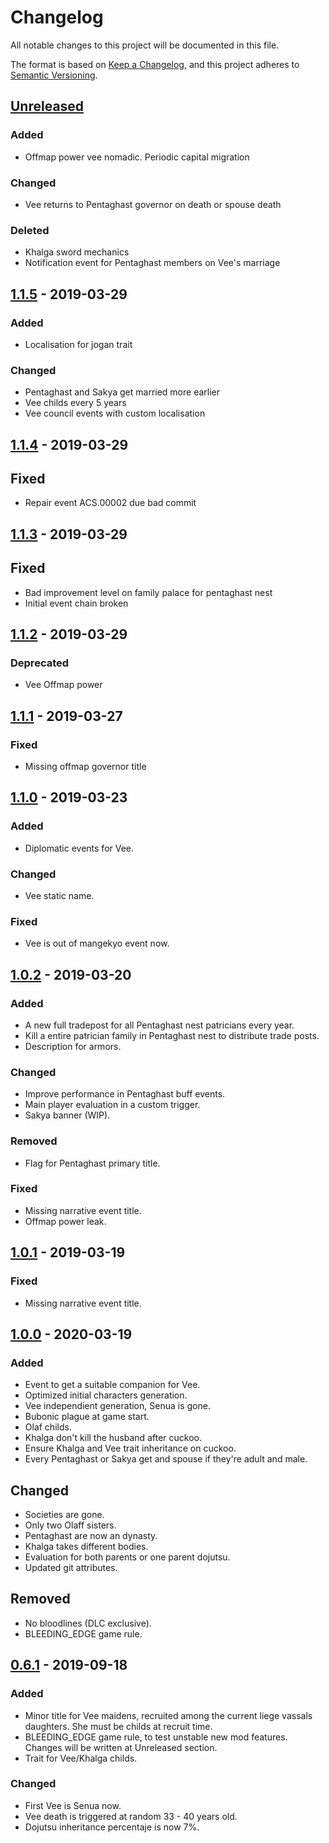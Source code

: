 # Changelog
All notable changes to this project will be documented in this file.

The format is based on [Keep a Changelog](https://keepachangelog.com/en/1.0.0/),
and this project adheres to [Semantic Versioning](https://semver.org/spec/v2.0.0.html).

## [Unreleased]
### Added
- Offmap power vee nomadic. Periodic capital migration

### Changed
- Vee returns to Pentaghast governor on death or spouse death

### Deleted
- Khalga sword mechanics
- Notification event for Pentaghast members on Vee's marriage

## [1.1.5] - 2019-03-29
### Added
- Localisation for jogan trait

### Changed
- Pentaghast and Sakya get married more earlier
- Vee childs every 5 years
- Vee council events with custom localisation

## [1.1.4] - 2019-03-29
## Fixed
- Repair event ACS.00002 due bad commit

## [1.1.3] - 2019-03-29
## Fixed
- Bad improvement level on family palace for pentaghast nest
- Initial event chain broken

## [1.1.2] - 2019-03-29
### Deprecated
- Vee Offmap power

## [1.1.1] - 2019-03-27
### Fixed
- Missing offmap governor title

## [1.1.0] - 2019-03-23
### Added
- Diplomatic events for Vee.

### Changed
- Vee static name.

### Fixed
- Vee is out of mangekyo event now.

## [1.0.2] - 2019-03-20
### Added
- A new full tradepost for all Pentaghast nest patricians every year.
- Kill a entire patrician family in Pentaghast nest to distribute trade posts.
- Description for armors.

### Changed
- Improve performance in Pentaghast buff events.
- Main player evaluation in a custom trigger.
- Sakya banner (WIP).

### Removed
- Flag for Pentaghast primary title.

### Fixed
- Missing narrative event title.
- Offmap power leak.

## [1.0.1] - 2019-03-19
### Fixed
- Missing narrative event title.

## [1.0.0] - 2020-03-19
### Added
- Event to get a suitable companion for Vee.
- Optimized initial characters generation.
- Vee independient generation, Senua is gone.
- Bubonic plague at game start.
- Olaf childs.
- Khalga don't kill the husband after cuckoo.
- Ensure Khalga and Vee trait inheritance on cuckoo.
- Every Pentaghast or Sakya get and spouse if they're adult and male.

## Changed
- Societies are gone.
- Only two Olaff sisters.
- Pentaghast are now an dynasty.
- Khalga takes different bodies.
- Evaluation for both parents or one parent dojutsu.
- Updated git attributes.

## Removed
- No bloodlines (DLC exclusive).
- BLEEDING_EDGE game rule.

## [0.6.1] - 2019-09-18
### Added

- Minor title for Vee maidens, recruited among the current liege vassals daughters. She must be childs at recruit time.
- BLEEDING_EDGE game rule, to test unstable new mod features. Changes will be written at Unreleased section.
- Trait for Vee/Khalga childs.

### Changed
- First Vee is Senua now.
- Vee death is triggered at random 33 - 40 years old.
- Dojutsu inheritance percentaje is now 7%.

[Unreleased]: https://github.com/KhanMaytok/ancestors/compare/v1.1.5...HEAD
[1.1.5]: https://github.com/KhanMaytok/ancestors/compare/v1.1.4...v1.1.5
[1.1.4]: https://github.com/KhanMaytok/ancestors/compare/v1.1.3...v1.1.4
[1.1.3]: https://github.com/KhanMaytok/ancestors/compare/v1.1.2...v1.1.3
[1.1.2]: https://github.com/KhanMaytok/ancestors/compare/v1.1.1...v1.1.2
[1.1.1]: https://github.com/KhanMaytok/ancestors/compare/v1.1.0...v1.1.1
[1.1.0]: https://github.com/KhanMaytok/ancestors/compare/v1.0.2...v1.1.0
[1.0.2]: https://github.com/KhanMaytok/ancestors/compare/v1.0.1...v1.0.2
[1.0.1]: https://github.com/KhanMaytok/ancestors/compare/v1.0.0...v1.0.1
[1.0.0]: https://github.com/KhanMaytok/ancestors/compare/v0.6.1...v1.0.0
[0.6.1]: https://github.com/KhanMaytok/ancestors/compare/v0.6.0...v0.6.1
[0.6.0]: https://github.com/KhanMaytok/ancestors/releases/tag/v0.6.0

